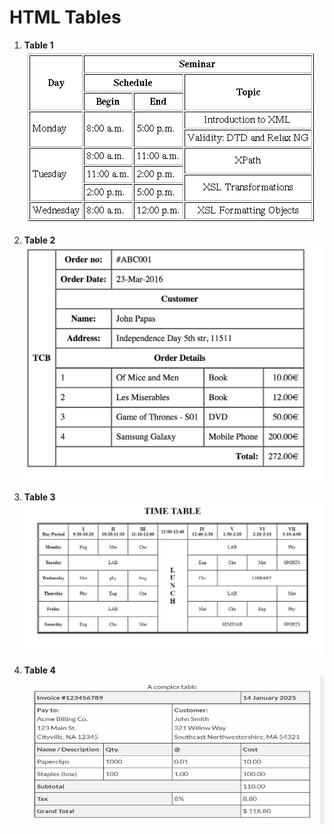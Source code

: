 # HTML Tables

1. **Table 1**  
![Table 1](https://github.com/codemonkey-sagar/CodeCraft/blob/main/HTML/tables/img/table1.gif)  

2. **Table 2**  
![Table 2](https://github.com/codemonkey-sagar/CodeCraft/blob/main/HTML/tables/img/table2.png)  

3. **Table 3**  
![Table 3](https://github.com/codemonkey-sagar/CodeCraft/blob/main/HTML/tables/img/table3.jpeg)  

4. **Table 4**  
![Table 4](https://github.com/codemonkey-sagar/CodeCraft/blob/main/HTML/tables/img/table4.jpeg)  